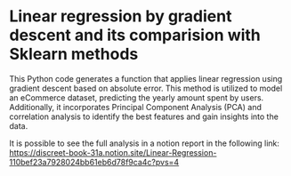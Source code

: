 # Linear regression by gradient descent and its comparision with Sklearn methods
This Python code generates a function that applies linear regression using gradient descent based on absolute error. This method is utilized to model an eCommerce dataset, predicting the yearly amount spent by users. Additionally, it incorporates Principal Component Analysis (PCA) and correlation analysis to identify the best features and gain insights into the data.

It is possible to see the full analysis in a notion report in the following link: https://discreet-book-31a.notion.site/Linear-Regression-110bef23a7928024bb61eb6d78f9ca4c?pvs=4

